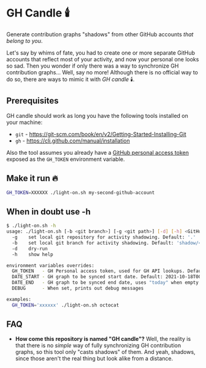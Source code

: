 # GH Candle 🕯️

Generate contribution graphs "shadows" from other GitHub accounts *that belong to you*.

Let's say by whims of fate, you had to create one or more separate GitHub
accounts that reflect most of your activity, and now your personal one looks so
sad. Then you wonder if only there was a way to synchronize GH contribution
graphs... Well, say no more! Although there is no official way to do so, there
are ways to mimic it with *GH candle* 🕯️.

## Prerequisites

GH candle should work as long you have the following tools installed on your
machine:

- `git` - <https://git-scm.com/book/en/v2/Getting-Started-Installing-Git>
- `gh` - <https://cli.github.com/manual/installation>

Also the tool assumes you already have a
[GitHub personal access token](https://docs.github.com/en/authentication/keeping-your-account-and-data-secure/creating-a-personal-access-token)
exposed as the `GH_TOKEN` environment variable.

## Make it run 🔥

```sh
GH_TOKEN=XXXXXX ./light-on.sh my-second-github-account
```

## When in doubt use -h

```sh
$ ./light-on.sh -h
usage: ./light-on.sh [-b <git branch>] [-g <git path>] [-d] [-h] <GitHub handle>
  -g    set local git repository for activity shadowing. Default: '.'
  -b    set local git branch for activity shadowing. Default: 'shadow/<GitHub handle>'
  -d    dry-run
  -h    show help

environment variables overrides:
  GH_TOKEN   - GH Personal access token, used for GH API lookups. Default: <empty>
  DATE_START - GH graph to be synced start date. Default: 2021-10-18T00:00:00.000+00:00
  DATE_END   - GH graph to be synced end date, uses "today" when empty. Default: <empty>
  DEBUG      - When set, prints out debug messages

examples:
  GH_TOKEN='xxxxxx' ./light-on.sh octocat
```

## FAQ

- **How come this repository is named "GH candle"?** Well, the reality is that
  there is no *simple* way of fully synchronizing GH contribution graphs, so
  this tool only "casts shadows" of them. And yeah, shadows, since those aren't
  the real thing but look alike from a distance.
